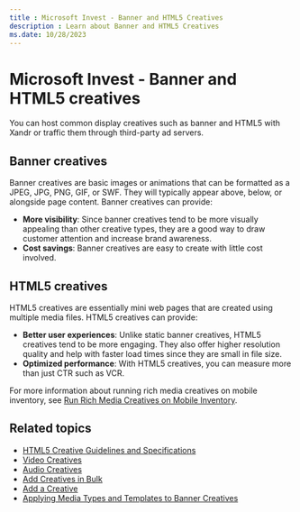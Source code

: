 ```yaml
---
title : Microsoft Invest - Banner and HTML5 Creatives
description : Learn about Banner and HTML5 Creatives
ms.date: 10/28/2023
---
```


# Microsoft Invest - Banner and HTML5 creatives

You can host common display creatives such as banner and HTML5 with Xandr or traffic them through third-party ad servers.

## Banner creatives

Banner creatives are basic images or animations that can be formatted as a JPEG, JPG, PNG, GIF, or SWF. They will typically appear above, below, or alongside page content. Banner creatives can provide:

- **More visibility**: Since banner creatives tend to be more visually appealing than other creative types, they are a good way to draw customer attention and increase brand awareness.
- **Cost savings**: Banner creatives are easy to create with little cost involved.

## HTML5 creatives

HTML5 creatives are essentially mini web pages that are created using multiple media files. HTML5 creatives can provide:

- **Better user experiences**: Unlike static banner creatives, HTML5 creatives tend to be more engaging. They also offer higher resolution quality and help with faster load times since they are small in file size.
- **Optimized performance**: With HTML5 creatives, you can measure more than just CTR such as VCR.

For more information about running rich media creatives on mobile inventory, see [Run Rich Media Creatives on Mobile Inventory](run-rich-media-creatives-on-mobile-inventory.md).

## Related topics

- [HTML5 Creative Guidelines and Specifications](html5-creative-guidelines-and-specifications.md)
- [Video Creatives](video-creatives.md)
- [Audio Creatives](audio-creatives.md)
- [Add Creatives in Bulk](add-creatives-in-bulk.md)
- [Add a Creative](add-a-creative.md)
- [Applying Media Types and Templates to Banner Creatives](applying-media-types-and-templates-to-banner-creatives.md)
